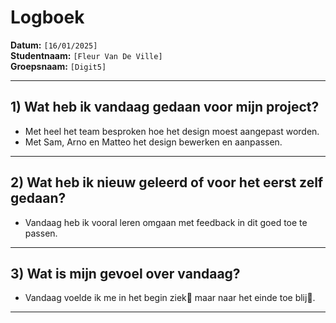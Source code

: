 # Logboek

**Datum:** `[16/01/2025]`  
**Studentnaam:** `[Fleur Van De Ville]`  
**Groepsnaam:** `[Digit5]`

---

## 1) Wat heb ik vandaag gedaan voor mijn project?

- Met heel het team besproken hoe het design moest aangepast worden.
- Met Sam, Arno en Matteo het design bewerken en aanpassen.


---
## 2) Wat heb ik nieuw geleerd of voor het eerst zelf gedaan?
 
- Vandaag heb ik vooral leren omgaan met feedback in dit goed toe te passen.

---

## 3) Wat is mijn gevoel over vandaag?

- Vandaag voelde ik me in het begin ziek🤕 maar naar het einde toe blij🙂.

---